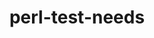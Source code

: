 ---
title: "perl-test-needs"
layout: cache
categories: [package, develop-2025-01-26]
meta: {"versions": ["0.002010"], "compilers": ["gcc@=11.1.0", "gcc@=11.4.0"], "oss": ["ubuntu20.04", "ubuntu22.04"], "platforms": ["linux"], "targets": ["x86_64_v3"], "stacks": ["data-vis-sdk", "e4s", "hep", "root"], "num_specs": 2, "num_specs_by_stack": {"data-vis-sdk": 1, "root": 2, "e4s": 1, "hep": 1}}
spec_details: [{"hash": "63jpezsay4e25yt72rkfthrhzpjt2gld", "compiler": "gcc@=11.1.0", "versions": ["0.002010"], "os": "ubuntu20.04", "platform": "linux", "target": "x86_64_v3", "variants": ["build_system=perl"], "stacks": ["data-vis-sdk", "root"], "size": "-", "tarball": "https://binaries.spack.io/develop-2025-01-26/build_cache/linux-ubuntu20.04-x86_64_v3/gcc-11.1.0/perl-test-needs-0.002010/linux-ubuntu20.04-x86_64_v3-gcc-11.1.0-perl-test-needs-0.002010-63jpezsay4e25yt72rkfthrhzpjt2gld.spack"}, {"hash": "s762mocao4ftmr5einne35edxzkkdej4", "compiler": "gcc@=11.4.0", "versions": ["0.002010"], "os": "ubuntu22.04", "platform": "linux", "target": "x86_64_v3", "variants": ["build_system=perl"], "stacks": ["e4s", "root", "hep"], "size": "-", "tarball": "https://binaries.spack.io/develop-2025-01-26/build_cache/linux-ubuntu22.04-x86_64_v3/gcc-11.4.0/perl-test-needs-0.002010/linux-ubuntu22.04-x86_64_v3-gcc-11.4.0-perl-test-needs-0.002010-s762mocao4ftmr5einne35edxzkkdej4.spack"}]
---